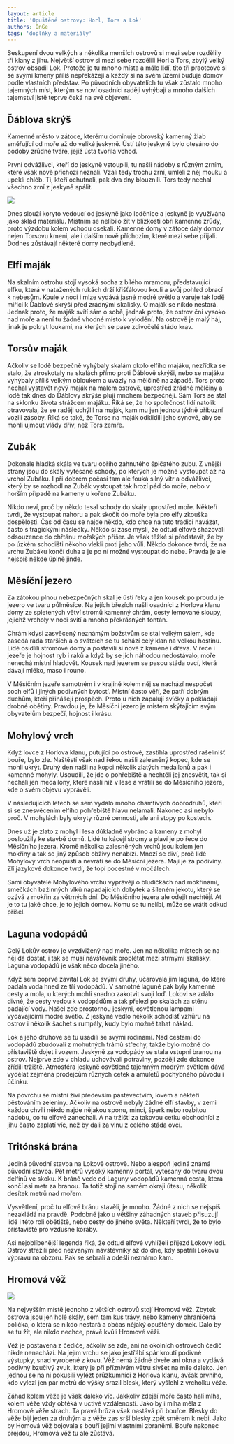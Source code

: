 ```yaml
---
layout: article
title: 'Opuštěné ostrovy: Horl, Tors a Lok'
authors: OnGe
tags: 'doplňky a materiály'
---
```


Seskupení dvou velkých a několika menších ostrovů si mezi sebe rozdělily tři klany z jihu. Největší ostrov si mezi sebe rozdělili Horl a Tors, zbylý velký ostrov obsadil Lok. Protože je tu mnoho místa a málo lidí, tito tři praotcové si se svými kmeny příliš nepřekážejí a každý si na svém území buduje domov podle vlastních představ. Po původních obyvatelích tu však zůstalo mnoho tajemných míst, kterým se noví osadníci raději vyhýbají a mnoho dalších tajemství jistě teprve čeká na své objevení.

## Ďáblova skrýš

Kamenné město v zátoce, kterému dominuje obrovský kamenný žlab směřující od moře až do veliké jeskyně. Ústí této jeskyně bylo otesáno do podoby zrůdné tváře, jejíž ústa tvořila vchod.

První odvážlivci, kteří do jeskyně vstoupili, tu našli nádoby s různým zrním, které však nově příchozí neznali. Vzali tedy trochu zrní, umleli z něj mouku a upekli chléb. Ti, kteří ochutnali, pak dva dny blouznili. Tors tedy nechal všechno zrní z jeskyně spálit.

![](onge-4-3-5-popisky-opt.jpg)

Dnes slouží koryto vedoucí od jeskyně jako loděnice a jeskyně je využívána jako sklad materiálu. Místním se nelíbilo žít v blízkosti obří kamenné zrůdy, proto výzdobu kolem vchodu osekali. Kamenné domy v zátoce daly domov nejen Torsovu kmeni, ale i dalším nově příchozím, které mezi sebe přijali. Dodnes zůstávají některé domy neobydlené.

## Elfí maják

Na skalním ostrohu stojí vysoká socha z bílého mramoru, představující elfku, která v natažených rukách drží křišťálovou kouli a svůj pohled obrací k nebesům. Koule v noci i mlze vydává jasné modré světlo a varuje tak lodě mířící k Ďáblově skrýši před zrádnými skalisky. O maják se nikdo nestará. Jednak proto, že maják svítí sám o sobě, jednak proto, že ostrov ční vysoko nad moře a není tu žádné vhodné místo k vylodění. Na ostrově je malý háj, jinak je pokryt loukami, na kterých se pase zdivočelé stádo krav.

## Torsův maják

Ačkoliv se lodě bezpečně vyhýbaly skalám okolo elfího majáku, nezřídka se stalo, že ztroskotaly na skalách přímo proti Ďáblově skrýši, nebo se majáku vyhýbaly příliš velkým obloukem a uvázly na mělčině na západě. Tors proto nechal vystavět nový maják na malém ostrově, uprostřed zrádné mělčiny a lodě tak dnes do Ďáblovy skrýše plují mnohem bezpečněji. Sám Tors se stal na sklonku života strážcem majáku. Říká se, že ho společnost lidí natolik otravovala, že se raději uchýlil na maják, kam mu jen jednou týdně příbuzní vozili zásoby. Říká se také, že Torse na maják odklidili jeho synové, aby se mohli ujmout vlády dřív, než Tors zemře.

## Zubák

Dokonale hladká skála ve tvaru obřího zahnutého špičatého zubu. Z vnější strany jsou do skály vytesané schody, po kterých je možné vystoupat až na vrchol Zubáku. I při dobrém počasí tam ale fouká silný vítr a odvážlivci, který by se rozhodl na Zubák vystoupat tak hrozí pád do moře, nebo v horším případě na kameny u kořene Zubáku.

Nikdo neví, proč by někdo tesal schody do skály uprostřed moře. Někteří tvrdí, že vystoupat nahoru a pak skočit do moře byla pro elfy zkouška dospělosti. Čas od času se najde někdo, kdo chce na tuto tradici navázat, často s tragickými následky. Někdo si zase myslí, že odtud elfové shazovali odsouzence do chřtánu mořských příšer. Je však těžké si představit, že by po úzkém schodišti někoho vlekli proti jeho vůli. Někdo dokonce tvrdí, že na vrchu Zubáku končí duha a je po ní možné vystoupat do nebe. Pravda je ale nejspíš někde úplně jinde.

## Měsíční jezero

Za zátokou plnou nebezpečných skal je ústí řeky a jen kousek po proudu je jezero ve tvaru půlměsíce. Na jejích březích našli osadníci z Horlova klanu domy ze spletených větví stromů kamenný chrám, cesty lemované sloupy, jejichž vrcholy v noci svítí a mnoho překrásných fontán.

Chrám kdysi zasvěcený neznámým božstvům se stal velkým sálem, kde zasedá rada starších a o svátcích se tu schází celý klan na velkou hostinu. Lidé osídlili stromové domy a postavili si nové z kamene i dřeva. V řece i jezeře je hojnost ryb i raků a když by se jich náhodou nedostávalo, moře nenechá místní hladovět. Kousek nad jezerem se pasou stáda ovcí, která dávají mléko, maso i rouno.

V Měsíčním jezeře samotném i v krajině kolem něj se nachází nespočet soch elfů i jiných podivných bytostí. Místní často věří, že patří dobrým duchům, kteří přinášejí prospěch. Proto u nich zapalují svíčky a pokládají drobné obětiny. Pravdou je, že Měsíční jezero je místem skýtajícím svým obyvatelům bezpečí, hojnost i krásu.

## Mohylový vrch

Když lovce z Horlova klanu, putující po ostrově, zastihla uprostřed rašelinišť bouře, bylo zle. Naštěstí však nad řekou našli zalesněný kopec, kde se mohli ukrýt. Druhý den našli na kopci několik zlatých medailonů a pak i kamenné mohyly. Usoudili, že jde o pohřebiště a nechtěli jej znesvětit, tak si nechali jen medailony, které našli níž v lese a vrátili se do Měsíčního jezera, kde o svém objevu vyprávěli.

V následujících letech se sem vydalo mnoho chamtivých dobrodruhů, kteří si se znesvěcením elfího pohřebiště hlavu nelámali. Nakonec asi nebylo proč. V mohylách byly ukryty různé cennosti, ale ani stopy po kostech.

Dnes už je zlato z mohyl i lesa důkladně vybráno a kameny z mohyl posloužily ke stavbě domů. Lidé tu kácejí stromy a plaví je po řece do Měsíčního jezera. Kromě několika zalesněných vrchů jsou kolem jen mokřiny a tak se jiný způsob obživy nenabízí. Mnozí se diví, proč lidé Mohylový vrch neopustí a nevrátí se do Měsíční jezera. Mají je za podivíny. Zlí jazykové dokonce tvrdí, že topí pocestné v močálech.

Sami obyvatelé Mohylového vrchu vyprávějí o bludičkách nad mokřinami, smečkách bažinných vlků napadajících dobytek a šíleném jekotu, který se ozývá z mokřin za větrných dní. Do Měsíčního jezera ale odejít nechtějí. Ať je to tu jaké chce, je to jejich domov. Komu se tu nelíbí, může se vrátit odkud přišel.

## Laguna vodopádů

Celý Lokův ostrov je vyzdvižený nad moře. Jen na několika místech se na něj dá dostat, i tak se musí návštěvník proplétat mezi strmými skalisky. Laguna vodopádů je však něco docela jiného.

Když sem poprvé zavítal Lok se svými druhy, učarovala jim laguna, do které padala voda hned ze tří vodopádů. V samotné laguně pak byly kamenné cesty a mola, u kterých mohli snadno zakotvit svoji loď. Lokovi se zdálo divné, že cesty vedou k vodopádům a tak přelezl po skalách za stěnu padající vody. Našel zde prostornou jeskyni, osvětlenou lampami vydávajícími modré světlo. Z jeskyně vedlo několik schodišť vzhůru na ostrov i několik šachet s rumpály, kudy bylo možné tahat náklad.

Lok a jeho druhové se tu usadili se svými rodinami. Nad cestami do vodopádů zbudovali z mohutných trámů střechy, takže bylo možné do přístaviště dojet i vozem. Jeskyně za vodopády se stala vstupní branou na ostrov. Nejprve zde v chladu uchovávali potraviny, později zde dokonce zřídili tržiště. Atmosféra jeskyně osvětlené tajemným modrým světlem dává vydělat zejména prodejcům různých cetek a amuletů pochybného původu i účinku.

Na povrchu se místní živí především pastevectvím, lovem a někteří pěstováním zeleniny. Ačkoliv na ostrově nebyly žádné elfí stavby, v zemi každou chvíli někdo najde nějakou sponu, minci, šperk nebo rozbitou nádobu, co tu elfové zanechali. A na tržišti za takovou cetku obchodníci z jihu často zaplatí víc, než by dali za vlnu z celého stáda ovcí.

## Tritónská brána

Jediná původní stavba na Lokově ostrově. Nebo alespoň jediná známá původní stavba. Pět metrů vysoký kamenný portál, vytesaný do tvaru dvou delfínů ve skoku. K bráně vede od Laguny vodopádů kamenná cesta, která končí asi metr za branou. Ta totiž stojí na samém okraji útesu, několik desítek metrů nad mořem.

Vysvětlení, proč tu elfové bránu stavěli, je mnoho. Žádné z nich se nejspíš nezakládá na pravdě. Podobně jako u většiny záhadných staveb přisuzují lidé i této roli obětiště, nebo cesty do jiného světa. Někteří tvrdí, že to bylo přístaviště pro vzdušné koráby.

Asi nejoblíbenější legenda říká, že odtud elfové vyhlíželi příjezd Lokovy lodi. Ostrov střežili před nezvanými návštěvníky až do dne, kdy spatřili Lokovu výpravu na obzoru. Pak se sebrali a odešli neznámo kam.

## Hromová věž

![](church-and-storm-13669-opt.jpg)

Na nejvyšším místě jednoho z větších ostrovů stojí Hromová věž. Zbytek ostrova jsou jen holé skály, sem tam kus trávy, nebo kameny ohraničená políčka, o která se nikdo nestará a občas nějaký opuštěný domek. Dalo by se tu žít, ale nikdo nechce, právě kvůli Hromové věži.

Věž je postavena z čediče, ačkoliv se zde, ani na okolních ostrovech čedič nikde nenachází. Na jejím vrchu se jako jestřábí spár kroutí podivné výstupky, snad vyrobené z kovu. Věž nemá žádné dveře ani okna a vydává podivný bzučivý zvuk, který je při příznivém větru slyšet na míle daleko. Jen jednou se na ni pokusili vylézt průzkumníci z Horlova klanu, avšak prvního, kdo vylezl jen pár metrů do výšky srazil blesk, který vyšlehl z vrcholku věže.

Záhad kolem věže je však daleko víc. Jakkoliv zdejší moře často halí mlha, kolem věže vždy obtéká v uctivé vzdálenosti. Jako by i mlha měla z Hromové věže strach. Ta pravá hrůza však nastává při bouřce. Blesky do věže bijí jeden za druhým a z věže zas srší blesky zpět směrem k nebi. Jako by Homová věž bojovala s bouří jejími vlastními zbraněmi. Bouře nakonec přejdou, Hromová věž tu ale zůstává.
